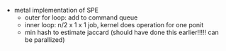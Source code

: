 - metal implementation of SPE
  - outer for loop: add to command queue
  - inner loop: n/2 x 1 x 1 job, kernel does operation for one ponit
  - min hash to estimate jaccard (should have done this earlier!!!!! can be parallized)
